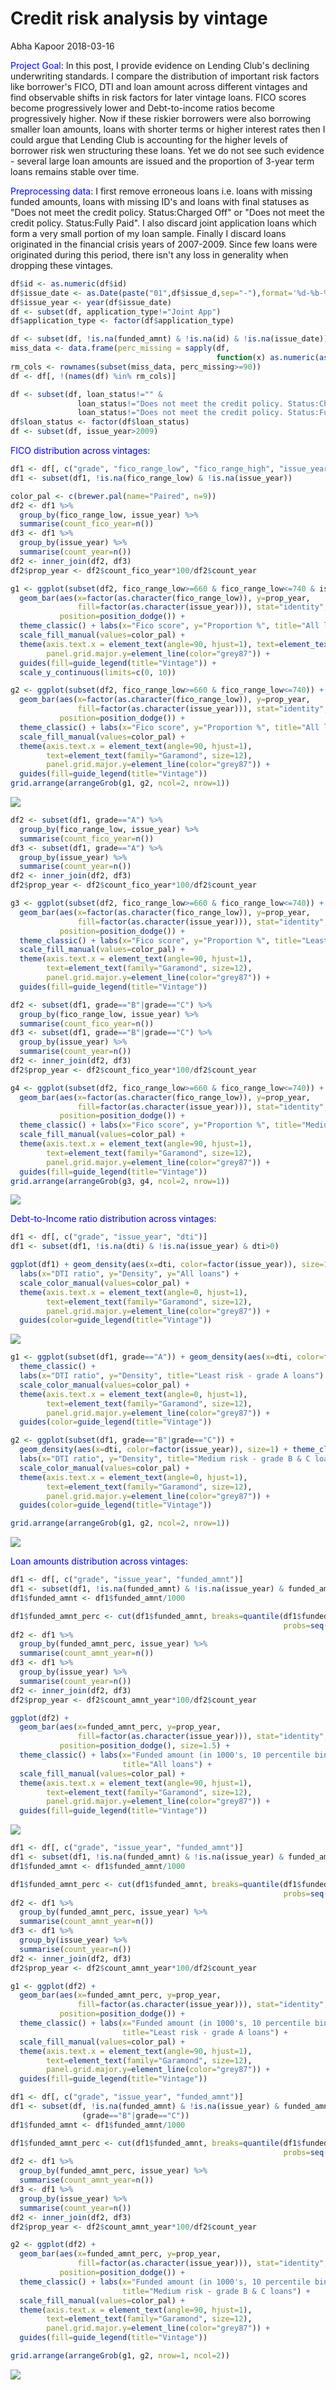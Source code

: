 Credit risk analysis by vintage
================
Abha Kapoor
2018-03-16

<font color=blue>Project Goal</font>: In this post, I provide evidence on Lending Club's declining underwriting standards. I compare the distribution of important risk factors like borrower's FICO, DTI and loan amount across different vintages and find observable shifts in risk factors for later vintage loans. FICO scores become progressively lower and Debt-to-income ratios become progressively higher. Now if these riskier borrowers were also borrowing smaller loan amounts, loans with shorter terms or higher interest rates then I could argue that Lending Club is accounting for the higher levels of borrower risk wen structuring these loans. Yet we do not see such evidence - several large loan amounts are issued and the proportion of 3-year term loans remains stable over time.

<font color=blue>Preprocessing data</font>: I first remove erroneous loans i.e. loans with missing funded amounts, loans with missing ID's and loans with final statuses as "Does not meet the credit policy. Status:Charged Off" or "Does not meet the credit policy. Status:Fully Paid". I also discard joint application loans which form a very small portion of my loan sample. Finally I discard loans originated in the financial crisis years of 2007-2009. Since few loans were originated during this period, there isn't any loss in generality when dropping these vintages.

``` r
df$id <- as.numeric(df$id)
df$issue_date <- as.Date(paste("01",df$issue_d,sep="-"),format='%d-%b-%y') 
df$issue_year <- year(df$issue_date)
df <- subset(df, application_type!="Joint App")
df$application_type <- factor(df$application_type)

df <- subset(df, !is.na(funded_amnt) & !is.na(id) & !is.na(issue_date))
miss_data <- data.frame(perc_missing = sapply(df, 
                                              function(x) as.numeric(as.character(sum(is.na(x))))))*100/length(df$id)
rm_cols <- rownames(subset(miss_data, perc_missing>=90))
df <- df[, !(names(df) %in% rm_cols)]

df <- subset(df, loan_status!="" & 
               loan_status!="Does not meet the credit policy. Status:Charged Off" &
               loan_status!="Does not meet the credit policy. Status:Fully Paid")
df$loan_status <- factor(df$loan_status)
df <- subset(df, issue_year>2009)
```

<font color=blue>FICO distribution across vintages</font>:

``` r
df1 <- df[, c("grade", "fico_range_low", "fico_range_high", "issue_year")]
df1 <- subset(df1, !is.na(fico_range_low) & !is.na(issue_year))

color_pal <- c(brewer.pal(name="Paired", n=9))
df2 <- df1 %>%
  group_by(fico_range_low, issue_year) %>%
  summarise(count_fico_year=n())
df3 <- df1 %>%
  group_by(issue_year) %>%
  summarise(count_year=n())
df2 <- inner_join(df2, df3)
df2$prop_year <- df2$count_fico_year*100/df2$count_year

g1 <- ggplot(subset(df2, fico_range_low>=660 & fico_range_low<=740 & issue_year<=2013)) + 
  geom_bar(aes(x=factor(as.character(fico_range_low)), y=prop_year, 
               fill=factor(as.character(issue_year))), stat="identity", 
           position=position_dodge()) +
  theme_classic() + labs(x="Fico score", y="Proportion %", title="All loans 2010-2013") +
  scale_fill_manual(values=color_pal) + 
  theme(axis.text.x = element_text(angle=90, hjust=1), text=element_text(family="Garamond", size=12),
        panel.grid.major.y=element_line(color="grey87")) +
  guides(fill=guide_legend(title="Vintage")) + 
  scale_y_continuous(limits=c(0, 10))

g2 <- ggplot(subset(df2, fico_range_low>=660 & fico_range_low<=740)) + 
  geom_bar(aes(x=factor(as.character(fico_range_low)), y=prop_year, 
               fill=factor(as.character(issue_year))), stat="identity", 
           position=position_dodge()) +
  theme_classic() + labs(x="Fico score", y="Proportion %", title="All loans 2010-2017") +
  scale_fill_manual(values=color_pal) + 
  theme(axis.text.x = element_text(angle=90, hjust=1), 
        text=element_text(family="Garamond", size=12),
        panel.grid.major.y=element_line(color="grey87")) +
  guides(fill=guide_legend(title="Vintage"))
grid.arrange(arrangeGrob(g1, g2, ncol=2, nrow=1))
```

![](Credit_risk_analysis_by_vintage_files/figure-markdown_github/unnamed-chunk-6-1.png)

``` r
df2 <- subset(df1, grade=="A") %>%
  group_by(fico_range_low, issue_year) %>%
  summarise(count_fico_year=n())
df3 <- subset(df1, grade=="A") %>%
  group_by(issue_year) %>%
  summarise(count_year=n())
df2 <- inner_join(df2, df3)
df2$prop_year <- df2$count_fico_year*100/df2$count_year

g3 <- ggplot(subset(df2, fico_range_low>=660 & fico_range_low<=740)) + 
  geom_bar(aes(x=factor(as.character(fico_range_low)), y=prop_year, 
               fill=factor(as.character(issue_year))), stat="identity", 
           position=position_dodge()) +
  theme_classic() + labs(x="Fico score", y="Proportion %", title="Least risk - grade A loans") +
  scale_fill_manual(values=color_pal) + 
  theme(axis.text.x = element_text(angle=90, hjust=1), 
        text=element_text(family="Garamond", size=12),
        panel.grid.major.y=element_line(color="grey87")) +
  guides(fill=guide_legend(title="Vintage"))

df2 <- subset(df1, grade=="B"|grade=="C") %>%
  group_by(fico_range_low, issue_year) %>%
  summarise(count_fico_year=n())
df3 <- subset(df1, grade=="B"|grade=="C") %>%
  group_by(issue_year) %>%
  summarise(count_year=n())
df2 <- inner_join(df2, df3)
df2$prop_year <- df2$count_fico_year*100/df2$count_year

g4 <- ggplot(subset(df2, fico_range_low>=660 & fico_range_low<=740)) + 
  geom_bar(aes(x=factor(as.character(fico_range_low)), y=prop_year, 
               fill=factor(as.character(issue_year))), stat="identity", 
           position=position_dodge()) +
  theme_classic() + labs(x="Fico score", y="Proportion %", title="Medium risk - grade B & C loans") +
  scale_fill_manual(values=color_pal) + 
  theme(axis.text.x = element_text(angle=90, hjust=1), 
        text=element_text(family="Garamond", size=12),
        panel.grid.major.y=element_line(color="grey87")) +
  guides(fill=guide_legend(title="Vintage"))
grid.arrange(arrangeGrob(g3, g4, ncol=2, nrow=1))
```

![](Credit_risk_analysis_by_vintage_files/figure-markdown_github/unnamed-chunk-6-2.png)

<font color=blue>Debt-to-Income ratio distribution across vintages</font>:

``` r
df1 <- df[, c("grade", "issue_year", "dti")]
df1 <- subset(df1, !is.na(dti) & !is.na(issue_year) & dti>0)

ggplot(df1) + geom_density(aes(x=dti, color=factor(issue_year)), size=1) + theme_classic() + 
  labs(x="DTI ratio", y="Density", y="All loans") +
  scale_color_manual(values=color_pal) + 
  theme(axis.text.x = element_text(angle=0, hjust=1), 
        text=element_text(family="Garamond", size=12),
        panel.grid.major.y=element_line(color="grey87")) +
  guides(color=guide_legend(title="Vintage")) 
```

![](Credit_risk_analysis_by_vintage_files/figure-markdown_github/unnamed-chunk-8-1.png)

``` r
g1 <- ggplot(subset(df1, grade=="A")) + geom_density(aes(x=dti, color=factor(issue_year)), size=1) + 
  theme_classic() + 
  labs(x="DTI ratio", y="Density", title="Least risk - grade A loans") +
  scale_color_manual(values=color_pal) + 
  theme(axis.text.x = element_text(angle=0, hjust=1), 
        text=element_text(family="Garamond", size=12),
        panel.grid.major.y=element_line(color="grey87")) +
  guides(color=guide_legend(title="Vintage")) 

g2 <- ggplot(subset(df1, grade=="B"|grade=="C")) + 
  geom_density(aes(x=dti, color=factor(issue_year)), size=1) + theme_classic() + 
  labs(x="DTI ratio", y="Density", title="Medium risk - grade B & C loans") +
  scale_color_manual(values=color_pal) + 
  theme(axis.text.x = element_text(angle=0, hjust=1), 
        text=element_text(family="Garamond", size=12),
        panel.grid.major.y=element_line(color="grey87")) +
  guides(color=guide_legend(title="Vintage"))

grid.arrange(arrangeGrob(g1, g2, ncol=2, nrow=1))
```

![](Credit_risk_analysis_by_vintage_files/figure-markdown_github/unnamed-chunk-8-2.png)

<font color=blue>Loan amounts distribution across vintages</font>:

``` r
df1 <- df[, c("grade", "issue_year", "funded_amnt")]
df1 <- subset(df1, !is.na(funded_amnt) & !is.na(issue_year) & funded_amnt>0)
df1$funded_amnt <- df1$funded_amnt/1000

df1$funded_amnt_perc <- cut(df1$funded_amnt, breaks=quantile(df1$funded_amnt, 
                                                             probs=seq(0, 1, 0.10)), include.lowest=TRUE)
df2 <- df1 %>%
  group_by(funded_amnt_perc, issue_year) %>%
  summarise(count_amnt_year=n())
df3 <- df1 %>%
  group_by(issue_year) %>%
  summarise(count_year=n())
df2 <- inner_join(df2, df3)
df2$prop_year <- df2$count_amnt_year*100/df2$count_year

ggplot(df2) + 
  geom_bar(aes(x=funded_amnt_perc, y=prop_year, 
               fill=factor(as.character(issue_year))), stat="identity", 
           position=position_dodge(), size=1.5) +
  theme_classic() + labs(x="Funded amount (in 1000's, 10 percentile bins)", y="Proportion %", 
                         title="All loans") +
  scale_fill_manual(values=color_pal) + 
  theme(axis.text.x = element_text(angle=90, hjust=1), 
        text=element_text(family="Garamond", size=12),
        panel.grid.major.y=element_line(color="grey87")) +
  guides(fill=guide_legend(title="Vintage")) 
```

![](Credit_risk_analysis_by_vintage_files/figure-markdown_github/unnamed-chunk-10-1.png)

``` r
df1 <- df[, c("grade", "issue_year", "funded_amnt")]
df1 <- subset(df1, !is.na(funded_amnt) & !is.na(issue_year) & funded_amnt>0 & grade=="A")
df1$funded_amnt <- df1$funded_amnt/1000

df1$funded_amnt_perc <- cut(df1$funded_amnt, breaks=quantile(df1$funded_amnt, 
                                                             probs=seq(0, 1, 0.10)), include.lowest=TRUE)
df2 <- df1 %>%
  group_by(funded_amnt_perc, issue_year) %>%
  summarise(count_amnt_year=n())
df3 <- df1 %>%
  group_by(issue_year) %>%
  summarise(count_year=n())
df2 <- inner_join(df2, df3)
df2$prop_year <- df2$count_amnt_year*100/df2$count_year

g1 <- ggplot(df2) + 
  geom_bar(aes(x=funded_amnt_perc, y=prop_year, 
               fill=factor(as.character(issue_year))), stat="identity", 
           position=position_dodge()) +
  theme_classic() + labs(x="Funded amount (in 1000's, 10 percentile bins)", y="Proportion %", 
                         title="Least risk - grade A loans") +
  scale_fill_manual(values=color_pal) + 
  theme(axis.text.x = element_text(angle=90, hjust=1), 
        text=element_text(family="Garamond", size=12),
        panel.grid.major.y=element_line(color="grey87")) +
  guides(fill=guide_legend(title="Vintage")) 

df1 <- df[, c("grade", "issue_year", "funded_amnt")]
df1 <- subset(df, !is.na(funded_amnt) & !is.na(issue_year) & funded_amnt>0 & 
                (grade=="B"|grade=="C"))
df1$funded_amnt <- df1$funded_amnt/1000

df1$funded_amnt_perc <- cut(df1$funded_amnt, breaks=quantile(df1$funded_amnt, 
                                                             probs=seq(0, 1, 0.10)), include.lowest=TRUE)
df2 <- df1 %>%
  group_by(funded_amnt_perc, issue_year) %>%
  summarise(count_amnt_year=n())
df3 <- df1 %>%
  group_by(issue_year) %>%
  summarise(count_year=n())
df2 <- inner_join(df2, df3)
df2$prop_year <- df2$count_amnt_year*100/df2$count_year

g2 <- ggplot(df2) + 
  geom_bar(aes(x=funded_amnt_perc, y=prop_year, 
               fill=factor(as.character(issue_year))), stat="identity", 
           position=position_dodge()) +
  theme_classic() + labs(x="Funded amount (in 1000's, 10 percentile bins)", y="Proportion %", 
                         title="Medium risk - grade B & C loans") +
  scale_fill_manual(values=color_pal) + 
  theme(axis.text.x = element_text(angle=90, hjust=1), 
        text=element_text(family="Garamond", size=12),
        panel.grid.major.y=element_line(color="grey87")) +
  guides(fill=guide_legend(title="Vintage")) 

grid.arrange(arrangeGrob(g1, g2, nrow=1, ncol=2))
```

![](Credit_risk_analysis_by_vintage_files/figure-markdown_github/unnamed-chunk-10-2.png)
